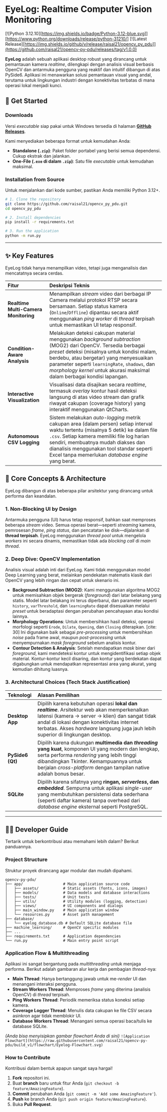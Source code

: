 # EyeLog: Realtime Computer Vision Monitoring

[\![Python 3.12.10][https://img.shields.io/badge/Python-3.12-blue.svg]][https://www.python.org/downloads/release/python-31210/]
[\![Latest Release][https://img.shields.io/github/v/release/raisal21/opencv_py_pdu]](https://github.com/raisal21/opencv-py-pdu/releases/tag/v1.0.0)

**EyeLog** adalah sebuah aplikasi desktop robust yang dirancang untuk pemantauan kamera *realtime*, dilengkapi dengan analisis visual berbasis OpenCV dan antarmuka pengguna yang reaktif dan intuitif dibangun di atas PySide6. Aplikasi ini menawarkan solusi pemantauan visual yang andal, terutama untuk lingkungan industri dengan konektivitas terbatas di mana operasi lokal menjadi kunci.

## 🚀 Get Started

### Downloads

Versi *executable* siap pakai untuk Windows tersedia di halaman **[GitHub Releases](https://github.com/raisal21/opencv-py-pdu/releases/tag/v1.0.0)**.

Kami menyediakan beberapa format untuk kemudahan Anda:

  * **Standalone (`.zip`)**: Paket folder portabel yang berisi semua dependensi. Cukup ekstrak dan jalankan.
  * **One-File (`.exe` di dalam `.zip`)**: Satu file *executable* untuk kemudahan maksimal.

### Installation from Source

Untuk menjalankan dari kode sumber, pastikan Anda memiliki Python 3.12+.

```bash
# 1. Clone the repository
git clone https://github.com/raisal21/opencv_py_pdu.git
cd opencv_py_pdu

# 2. Install dependencies
pip install -r requirements.txt

# 3. Run the application
python -m run.py
```

-----

## ✨ Key Features

EyeLog tidak hanya menampilkan video, tetapi juga menganalisis dan mencatatnya secara cerdas.

| Fitur | Deskripsi Teknis |
| :--- | :--- |
| **Realtime Multi-Camera Monitoring** | Menampilkan *stream* video dari berbagai IP Camera melalui protokol RTSP secara bersamaan. Setiap status kamera (`Online`/`Offline`) dipantau secara aktif menggunakan *ping worker* di *thread* terpisah untuk memastikan UI tetap responsif. |
| **Condition-Aware Analysis** | Melakukan deteksi cakupan material menggunakan *background subtraction* (MOG2) dari OpenCV. Tersedia berbagai *preset* deteksi (misalnya untuk kondisi malam, berdebu, atau bergetar) yang menyesuaikan parameter seperti `learningRate`, `shadows`, dan *morphology kernel* untuk akurasi maksimal dalam berbagai kondisi lapangan. |
| **Interactive Visualization** | Visualisasi data disajikan secara *realtime*, termasuk *overlay* kontur hasil deteksi langsung di atas video stream dan grafik riwayat cakupan (coverage history) yang interaktif menggunakan QtCharts. |
| **Autonomous CSV Logging** | Sistem melakukan *auto-logging* metrik cakupan area (dalam persen) setiap interval waktu tertentu (misalnya 5 detik) ke dalam file `.csv`. Setiap kamera memiliki file log harian sendiri, membuatnya mudah diakses dan dianalisis menggunakan tool standar seperti Excel tanpa memerlukan *database engine* yang berat. |

## 🧠 Core Concepts & Architecture

EyeLog dibangun di atas beberapa pilar arsitektur yang dirancang untuk performa dan keandalan.

### 1\. Non-Blocking UI by Design

Antarmuka pengguna (UI) harus tetap responsif, bahkan saat memproses beberapa *stream* video. Semua operasi berat—seperti *streaming* kamera, pemrosesan *frame*, *ping status*, dan pencatatan ke disk—dijalankan di **thread terpisah**. EyeLog menggunakan *thread pool* untuk mengelola *workers* ini secara dinamis, memastikan tidak ada *blocking call* di *main thread*.

### 2\. Deep Dive: OpenCV Implementation

Analisis visual adalah inti dari EyeLog. Kami tidak menggunakan model Deep Learning yang berat, melainkan pendekatan matematis klasik dari OpenCV yang lebih ringan dan cepat untuk skenario ini.

  * **Background Subtraction (MOG2)**: Kami menggunakan algoritma MOG2 untuk memisahkan objek bergerak (*foreground*) dari latar belakang yang statis. Model latar belakang ini terus diperbarui, dan parameter seperti `history`, `varThreshold`, dan `learningRate` dapat disesuaikan melalui *preset* untuk beradaptasi dengan perubahan pencahayaan atau kondisi lainnya. 
  * **Morphology Operations**: Untuk membersihkan hasil deteksi, operasi morfologi seperti `Erode`, `Dilate`, `Opening`, dan `Closing` diterapkan. [cite: 30] Ini digunakan baik sebagai *pre-processing* untuk membersihkan *noise* pada frame awal, maupun *post-processing* untuk menyempurnakan *mask foreground* sebelum analisis kontur. 
  * **Contour Detection & Analysis**: Setelah mendapatkan *mask* biner dari *foreground*, kami mendeteksi kontur untuk mengidentifikasi setiap objek material. Kontur-kontur kecil disaring, dan kontur yang berdekatan dapat digabungkan untuk mendapatkan representasi area yang akurat, yang kemudian dihitung luasnya.

### 3\. Architectural Choices (Tech Stack Justification)

| Teknologi | Alasan Pemilihan |
| :--- | :--- |
| **Desktop App** | Dipilih karena kebutuhan operasi **lokal dan *realtime***. Arsitektur web akan memperkenalkan latensi (kamera → server → klien) dan sangat tidak andal di lokasi dengan konektivitas internet terbatas.  Akses *hardware* langsung juga jauh lebih superior di lingkungan desktop. |
| **PySide6 (Qt)** | Dipilih karena dukungan **multimedia dan *threading* yang kuat**, komponen UI yang modern dan lengkap, serta performa *rendering* yang lebih tinggi dibandingkan Tkinter.  Kemampuannya untuk berjalan *cross-platform* dengan tampilan native adalah bonus besar.  |
| **SQLite** | Dipilih karena sifatnya yang **ringan, *serverless*, dan *embedded***.  Sempurna untuk aplikasi *single-user* yang membutuhkan persistensi data sederhana (seperti daftar kamera) tanpa overhead dari *database engine* eksternal seperti PostgreSQL. |

-----

## 👨‍💻 Developer Guide

Tertarik untuk berkontribusi atau memahami lebih dalam? Berikut panduannya.

### Project Structure

Struktur proyek dirancang agar modular dan mudah dipahami.

```
opencv-py-pdu/
├── app/                  # Main application source code
│   ├── assets/           # Static assets (fonts, icons, images)
│   ├── models/           # Data models and database interactions
│   ├── tests/            # Unit tests
│   ├── utils/            # Utility modules (logging, detection)
│   ├── views/            # UI components and dialogs
│   ├── main_window.py    # Main application window
│   └── resources.py      # Asset path management
├── database/
│   └── eyelog_database.db # Default SQLite database file
├── machine_learning/     # OpenCV specific modules
├── ...
├── requirements.txt      # Application dependencies
└── run.py                # Main entry point script
```

### Application Flow & Multithreading

Aplikasi ini sangat bergantung pada *multithreading* untuk menjaga performa. Berikut adalah gambaran alur kerja dan pembagian *thread*-nya:

  * **Main Thread**: Hanya bertanggung jawab untuk me-*render* UI dan menangani interaksi pengguna.
  * **Stream Workers Thread**: Memproses *frame* yang diterima (analisis OpenCV) di *thread* terpisah.
  * **Ping Workers Thread**: Periodik memeriksa status koneksi setiap kamera.
  * **Coverage Logger Thread**: Menulis data cakupan ke file CSV secara asinkron agar tidak memblokir UI. 
  * **Database Workers Thread**: Menangani semua operasi baca/tulis ke database SQLite.

*(Anda bisa menyisipkan gambar flowchart Anda di sini)*
`![Application Flowchart](https://raw.githubusercontent.com/raisal21/opencv-py-pdu/build_v1/flowchart/Eyelog-Flowchart.svg)`

### How to Contribute

Kontribusi dalam bentuk apapun sangat saya hargai\!

1.  **Fork** repositori ini.
2.  Buat **branch** baru untuk fitur Anda (`git checkout -b feature/AmazingFeature`).
3.  **Commit** perubahan Anda (`git commit -m 'Add some AmazingFeature'`).
4.  **Push** ke branch Anda (`git push origin feature/AmazingFeature`).
5.  Buka **Pull Request**.
